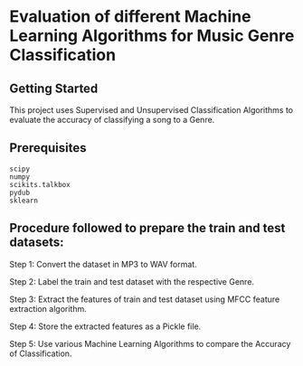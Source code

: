 # Evaluation of different Machine Learning Algorithms for Music Genre Classification

Getting Started
---------------

This project uses Supervised and Unsupervised Classification Algorithms to evaluate 
the accuracy of classifying a song to a Genre.

Prerequisites
-------------
    scipy
    numpy
    scikits.talkbox
    pydub
    sklearn
  

Procedure followed to prepare the train and test datasets:
----------------------------------------------------------

Step 1: Convert the dataset in MP3 to WAV format.

Step 2: Label the train and test dataset with the respective Genre.

Step 3: Extract the features of train and test dataset using MFCC feature extraction algorithm.

Step 4: Store the extracted features as a Pickle file.

Step 5: Use various Machine Learning Algorithms to compare the Accuracy of Classification.
